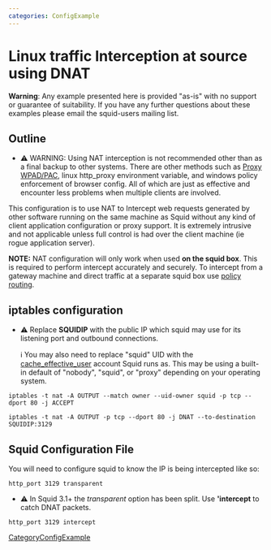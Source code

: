 ```yaml
---
categories: ConfigExample
---
```

# Linux traffic Interception at source using DNAT

**Warning**: Any example presented here is provided "as-is" with no
support or guarantee of suitability. If you have any further questions
about these examples please email the squid-users mailing list.

## Outline

  - :warning:
    WARNING: Using NAT interception is not recommended other than as a
    final backup to other systems. There are other methods such as
    [Proxy
    WPAD/PAC](/Technology/WPAD),
    linux http_proxy environment variable, and windows policy
    enforcement of browser config. All of which are just as effective
    and encounter less problems when multiple clients are involved.

This configuration is to use NAT to Intercept web requests generated by
other software running on the same machine as Squid without any kind of
client application configuration or proxy support. It is extremely
intrusive and not applicable unless full control is had over the client
machine (ie rogue application server).

**NOTE:** NAT configuration will only work when used **on the squid
box**. This is required to perform intercept accurately and securely. To
intercept from a gateway machine and direct traffic at a separate squid
box use [policy
routing](/ConfigExamples/Intercept/IptablesPolicyRoute).

## iptables configuration

  - :warning:
    Replace **SQUIDIP** with the public IP which squid may use for its
    listening port and outbound connections.
    
    ℹ️
    You may also need to replace "squid" UID with the
    [cache_effective_user](http://www.squid-cache.org/Doc/config/cache_effective_user)
    account Squid runs as. This may be using a built-in default of
    "nobody", "squid", or "proxy" depending on your operating system.

<!-- end list -->

    iptables -t nat -A OUTPUT --match owner --uid-owner squid -p tcp --dport 80 -j ACCEPT
    
    iptables -t nat -A OUTPUT -p tcp --dport 80 -j DNAT --to-destination SQUIDIP:3129

## Squid Configuration File

You will need to configure squid to know the IP is being intercepted
like so:

    http_port 3129 transparent

  - :warning:
    In Squid 3.1+ the *transparent* option has been split. Use
    **'intercept** to catch DNAT packets.

<!-- end list -->

    http_port 3129 intercept

[CategoryConfigExample](/CategoryConfigExample)
